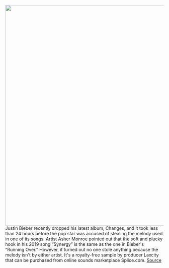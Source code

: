 <img src='https://cdn.vox-cdn.com/thumbor/sLlVwS59NvjhO_o5VBLPrQTx_B4=/0x0:1280x720/1200x800/filters:focal(538x258:742x462)/cdn.vox-cdn.com/uploads/chorus_image/image/66325140/maxresdefault.0.jpg' width='700px' /><br/>
Justin Bieber recently dropped his latest album, Changes, and it took less than 24 hours before the pop star was accused of stealing the melody used in one of its songs. Artist Asher Monroe pointed out that the soft and plucky hook in his 2019 song “Synergy” is the same as the one in Bieber's “Running Over.” However, it turned out no one stole anything because the melody isn't by either artist. It's a royalty-free sample by producer Laxcity that can be purchased from online sounds marketplace Splice.com.
<a href='https://www.theverge.com/2020/2/17/21140838/justin-bieber-changes-running-over-asher-monroe-synergy-splice-sample-melody'> Source <a/>